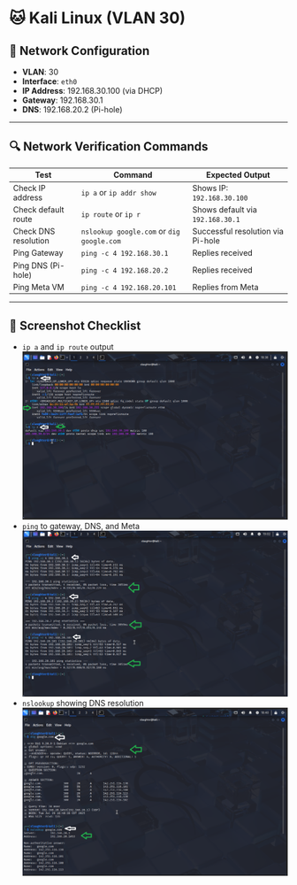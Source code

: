 # 🐱 Kali Linux (VLAN 30)

## 🔧 Network Configuration

- **VLAN**: 30  
- **Interface**: `eth0`  
- **IP Address**: 192.168.30.100 (via DHCP)  
- **Gateway**: 192.168.30.1  
- **DNS**: 192.168.20.2 (Pi-hole)

---

## 🔍 Network Verification Commands

| Test                        | Command                                 | Expected Output                         |
|-----------------------------|------------------------------------------|-----------------------------------------|
| Check IP address            | `ip a` or `ip addr show`                | Shows IP: `192.168.30.100`              |
| Check default route         | `ip route` or `ip r`                    | Shows default via `192.168.30.1`        |
| Check DNS resolution        | `nslookup google.com` or `dig google.com`| Successful resolution via Pi-hole       |
| Ping Gateway                | `ping -c 4 192.168.30.1`                | Replies received                        |
| Ping DNS (Pi-hole)         | `ping -c 4 192.168.20.2`                | Replies received                        |
| Ping Meta VM               | `ping -c 4 192.168.20.101`              | Replies from Meta                       |

---

## 📸 Screenshot Checklist

- `ip a` and `ip route` output
![IP](./screenshots/1_IP.png)
- `ping` to gateway, DNS, and Meta
![Ping](./screenshots/2_Ping.png)
- `nslookup` showing DNS resolution  
![Dig](./screenshots/3_Dig_nslookup.png)
